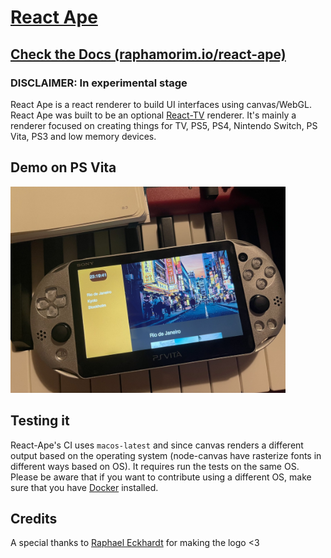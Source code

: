 # [React Ape](https://raphamorim.io/react-ape)

## [Check the Docs (raphamorim.io/react-ape)](https://raphamorim.io/react-ape)

### DISCLAIMER: In experimental stage

React Ape is a react renderer to build UI interfaces using canvas/WebGL. React Ape was built to be an optional [React-TV](https://github.com/raphamorim/react-tv) renderer. It's mainly a renderer focused on creating things for TV, PS5, PS4, Nintendo Switch, PS Vita, PS3 and low memory devices.

## Demo on PS Vita

<img alt='Demo PS Vita' src='assets/demo-ps-vita.jpg' height='330px' />

## Testing it

React-Ape's CI uses `macos-latest` and since canvas renders a different output based on the operating system (node-canvas have rasterize fonts in different ways based on OS). It requires run the tests on the same OS. Please be aware that if you want to contribute using a different OS, make sure that you have [Docker](https://www.docker.com/) installed.

## Credits

A special thanks to [Raphael Eckhardt](https://github.com/Raphseck) for making the logo <3

